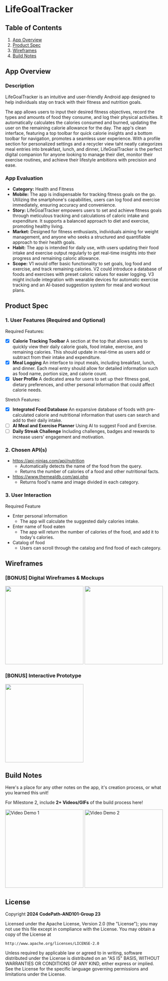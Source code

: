 # **LifeGoalTracker**

## Table of Contents

1. [App Overview](#App-Overview)
3. [Product Spec](#Product-Spec)
4. [Wireframes](#Wireframes)
5. [Build Notes](#Build-Notes)

## App Overview

### Description 

LifeGoalTracker is an intuitive and user-friendly Android app designed to help individuals stay on track with their fitness and nutrition goals.

The app allows users to input their desired fitness objectives, record the types and amounts of food they consume, and log their physical activities. It automatically calculates the calories consumed and burned, updating the user on the remaining calorie allowance for the day. The app's clean interface, featuring a top toolbar for quick calorie insights and a bottom toolbar for navigation, promotes a seamless user experience. With a profile section for personalized settings and a recycler view taht neatly categorizes meal entries into breakfast, lunch, and dinner, LifeGoalTracker is the perfect digital companion for anyone looking to manage their diet, monitor their exercise routines, and achieve their lifestyle ambitions with precision and ease.

### App Evaluation

<!-- Evaluation of your app across the following attributes -->

- **Category:** Health and Fitness
- **Mobile:** The app is indispensable for tracking fitness goals on the go. Utilizing the smartphone's capabilities, users can log food and exercise immediately, ensuring accuracy and convenience. 
- **Story:** LifeGoalTracker empowers users to set and achieve fitness goals through meticulous tracking and calculations of caloric intake and expenditure. It supports a balanced approach to diet and exercise, promoting healthy living.
- **Market:** Designed for fitness enthusiasts, individuals aiming for weight management, and anyone who seeks a structured and quantifiable approach to their health goals.
- **Habit:** The app is intended for daily use, with users updating their food intake and exercise output regularly to get real-time insights into their progress and remaining caloric allowance.
- **Scope:** V1 would offer basic functionality to set goals, log food and exercise, and track remaining calories. V2 could introduce a database of foods and exercises with preset caloric values for easier logging. V3 might include integration with wearable devices for automatic exercise tracking and an AI-based suggestion system for meal and workout plans.

## Product Spec

### 1. User Features (Required and Optional)

Required Features:

<!-- - An Input(EditText) where users can enter the name of the food and the app will display the number of calories of that food.
- Calculate the suggested amount of calories per day based on age and weight. -->
- [x] **Calorie Tracking Toolbar** A section at the top that allows users to quickly view their daily calorie goals, food intake, exercise, and remaining calories. This should update in real-time as users add or subtract from their intake and expenditure.
- [x] **Meal Logging** An interface to input meals, including breakfast, lunch, and dinner. Each meal entry should allow for detailed information such as food name, portion size, and calorie count.
- [x] **User Profile** A dedicated area for users to set up their fitness goal, dietary preferences, and other personal information that could affect calorie needs.

Stretch Features:

<!-- - When entering a food or an exercise, the app will automatically calculate the number of calories consumed or burned. -->
- [x] **Integrated Food Database** An expansive database of foods with pre-calculated calorie and nutritional information that users can search and add to their daily intake.
- [ ] **AI Meal and Exercise Planner** Using AI to suggest Food and Exercise.
- [ ] **Daily Streak Challenge** Including challenges, badges and rewards to increase users' engagement and motivation.

### 2. Chosen API(s)

- https://api-ninjas.com/api/nutrition
  - Automatically detects the name of the food from the query.
  - Returns the number of calories of a food and other nutritional facts.
- https://www.themealdb.com/api.php
  - Returns food's name and image divided in each category.

### 3. User Interaction

Required Feature

- Enter personal information
  - The app will calculate the suggested daily calories intake.
- Enter name of food eaten
  - The app will return the number of calories of the food, and add it to today's calories.
- Catalog of food
  - Users can scroll through the catalog and find food of each category.

## Wireframes

<!-- Add picture of your hand sketched wireframes in this section -->

### [BONUS] Digital Wireframes & Mockups
<img src="https://github.com/BereketGirma/FoodTracker/assets/145808743/61b83a1b-4594-44ea-9bd4-c061e557cdbd" width=250>

<img src="https://github.com/BereketGirma/FoodTracker/assets/145808743/c9fc6dc5-cbdb-4812-b7ce-b17bbc1d659d" width=250>

### [BONUS] Interactive Prototype
<img src="https://github.com/BereketGirma/FoodTracker/assets/145808743/57a58a01-c009-47f0-905c-f842ee83cc27" width=250>

## Build Notes

Here's a place for any other notes on the app, it's creation 
process, or what you learned this unit!  

For Milestone 2, include **2+ Videos/GIFs** of the build process here!

<img src='https://i.imgur.com/GD4BWYX.gif' title='Gif 1' width='250' alt='Video Demo 1' />
<img src='https://i.imgur.com/WcuUfxo.gif' title='Gif 2' width='250' alt='Video Demo 2' />

## License

Copyright **2024** **CodePath-AND101-Group 23**

Licensed under the Apache License, Version 2.0 (the "License");
you may not use this file except in compliance with the License.
You may obtain a copy of the License at

    http://www.apache.org/licenses/LICENSE-2.0

Unless required by applicable law or agreed to in writing, software
distributed under the License is distributed on an "AS IS" BASIS,
WITHOUT WARRANTIES OR CONDITIONS OF ANY KIND, either express or implied.
See the License for the specific language governing permissions and
limitations under the License.
